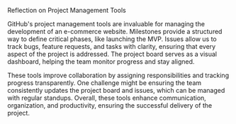 Reflection on Project Management Tools

GitHub's project management tools are invaluable for managing the development of an e-commerce website. Milestones provide a structured way to define critical phases, like launching the MVP. Issues allow us to track bugs, feature requests, and tasks with clarity, ensuring that every aspect of the project is addressed. The project board serves as a visual dashboard, helping the team monitor progress and stay aligned.

These tools improve collaboration by assigning responsibilities and tracking progress transparently. One challenge might be ensuring the team consistently updates the project board and issues, which can be managed with regular standups. Overall, these tools enhance communication, organization, and productivity, ensuring the successful delivery of the project.

